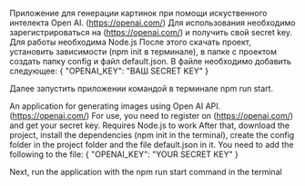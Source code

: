 Приложение для генерации картинок при помощи искуственного интелекта Open AI. (https://openai.com/)
Для использования необходимо зарегистрироваться на (https://openai.com/) и получить свой secret key.
Для работы необходима Node.js
После этого скачать проект, установить зависимости (npm init в терминале), в папке с проектом создать папку config и файл
default.json.
В файле необходимо добавить следующее:
{
    "OPENAI_KEY": "ВАШ SECRET KEY"
}

Далее запустить приложении командой в терминале npm run start.


An application for generating images using Open AI API. (https://openai.com/)
For use, you need to register on (https://openai.com/) and get your secret key.
Requires Node.js to work
After that, download the project, install the dependencies (npm init in the terminal), create the config folder in the project folder and the file
default.json in it.
You need to add the following to the file:
{
    "OPENAI_KEY": "YOUR SECRET KEY"
}

Next, run the application with the npm run start command in the terminal
